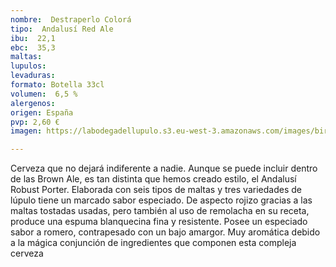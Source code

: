 ```yaml
---
nombre:  Destraperlo Colorá
tipo:  Andalusí Red Ale
ibu:  22,1
ebc:  35,3
maltas: 
lupulos: 
levaduras: 
formato: Botella 33cl
volumen:  6,5 %
alergenos: 
origen: España
pvp: 2,60 €
imagen: https://labodegadellupulo.s3.eu-west-3.amazonaws.com/images/birras/colora.jpg

---
```

Cerveza que no dejará indiferente a nadie. Aunque se puede incluir dentro de las Brown Ale, es tan distinta que hemos creado estilo, el Andalusí Robust Porter. Elaborada con seis tipos de maltas y tres variedades de lúpulo tiene un marcado sabor especiado. De aspecto rojizo gracias a las maltas tostadas usadas, pero también al uso de remolacha en su receta, produce una espuma blanquecina fina y resistente. Posee un especiado sabor a romero, contrapesado con un bajo amargor. Muy aromática debido a la mágica conjunción de ingredientes que componen esta compleja cerveza







